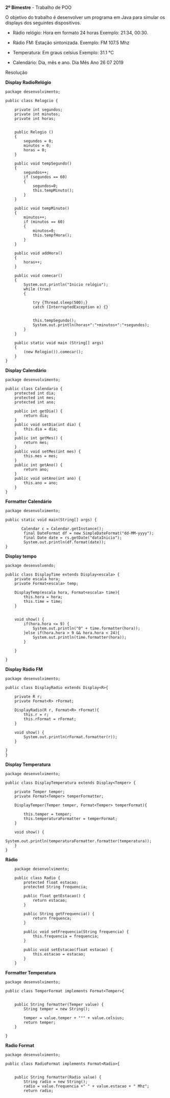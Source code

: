 ﻿**2º Bimestre** - Trabalho de POO

O objetivo do trabalho é desenvolver um programa em Java para simular os displays dos seguintes dispositivos.

- Rádio relógio: Hora em formato 24 horas
Exemplo: 21:34, 00:30.

- Rádio FM: Estação sintonizada.
Exemplo: FM 107.5 Mhz

- Temperatura: Em graus celsius
Exemplo: 31.1 °C

- Calendário: Dia, mês e ano.
Dia Mês Ano
26 07 2019

Resolução

**Display RadioRelógio**

	package desenvolvimento;
	
	public class Relogcio {
		
		private int segundos;
		private int minutos;
		private int horas;
		
		
		public Relogio ()
		{
			segundos = 0;
			minutos = 0;
			horas = 0;
		}
		
		public void tempSegundo()
		{
			segundos++;
			if (segundos == 60)
			{
				segundos=0;
				this.tempMinuto();
			}
		}
		
		public void tempMinuto()
		{
			minutos++;
			if (minutos == 60)
			{
				minutos=0;
				this.tempfHora();
			}
		}
		
		public void addHora()
		{
			horas++;
		}
		
		public void comecar()
		{
			System.out.println("Inicio relógio");
			while (true)
			{
				
				try {Thread.sleep(500);} 
				catch (InterruptedException e) {}
				
				
				this.tempSegundo();
				System.out.println(horas+":"+minutos+":"+segundos);			
			}
		}
		
		public static void main (String[] args)
		{
			(new Relogio()).comecar();
		}
	}

**Display Calendário**

	package desenvolvimento;

	public class Calendario {
		protected int dia;
		protected int mes;
		protected int ano;
		
		public int getDia() {
			return dia;
		}
		public void setDia(int dia) {
			this.dia = dia;
		}
		public int getMes() {
			return mes;
		}
		public void setMes(int mes) {
			this.mes = mes;
		}
		public int getAno() {
			return ano;
		}
		public void setAno(int ano) {
			this.ano = ano;
		}
	}
	
**Formatter Calendário**
      
      
	package desenvolvimento;

	public static void main(String[] args) {
		    
		   Calendar c = Calendar.getInstance(); 
		    final DateFormat df = new SimpleDateFormat("dd-MM-yyyy");
		    final Date date = rs.getDate("dataInicio");
		    System.out.println(df.format(date));
	}

**Display tempo**

	package desenvolvendo;

	public class DisplayTime extends Display<escala> {
		private escala hora;
		private Format<escala> temp;
		
		DisplayTemp(escala hora, Format<escala> time){
			this.hora = hora;
			this.time = time;
		}

		
		void show() {
			if(hora.hora <= 9) {
				System.out.println("0" + time.formatter(hora));
			}else if(hora.hora > 9 && hora.hora < 24){
				System.out.println(time.formatter(hora));
			}
			
		}

	}



**Display Rádio FM**

	package desenvolvimento;

	public class DisplayRadio extends Display<R>{
	    
		private R r;
		private Format<R> rFormat;
		
		DisplayRadio(R r, Format<R> rFormat){
			this.r = r;
			this.rFormat = rFormat;
		}
		
		void show() {
			System.out.println(rFormat.formatter(r));
		}

	}
	}

**Display Temperatura**

	package desenvolvimento;

	public class DisplayTemperatura extends Display<Temper> {
	    
		private Temper temper;
		private Format<Temper> temperFormatter;
		
		DisplayTemper(Temper temper, Format<Temper> temperFormat){
		    
			this.temper = temper;
			this.temperaturaFormatter = temperFormat;
		}
		
		void show() {
			System.out.println(temperaturaFormatter.formatter(temperatura));
		}
	}
**Rádio**

		package desenvolvimento;

		public class Radio {
			protected float estacao;
			protected String frequencia;

			public float getEstacao() {
				return estacao;
			}

			public String getFrequencia() {
				return frequenca;
			}

			public void setFrequencia(String frequencia) {
				this.frequencia = frequencia;
			}

			public void setEstacao(float estacao) {
				this.estacao = estacao;
			}
		}

**Formatter Temperatura**

	package desenvolvimento;

	public class TemperFormat implements Format<Temper>{

		
		public String formatter(Temper value) {
			String temper = new String();
			
			temper = value.temper + "°" + value.celsius;
			return temper;
		}

	}
**Radio Format**

	package desenvolvimento;

	public class RadioFormat implements Format<Radio>{
		

		public String formatter(Radio value) {
			String radio = new String();
			radio = value.frequencia +" " + value.estacao + " Mhz";
			return radio;

